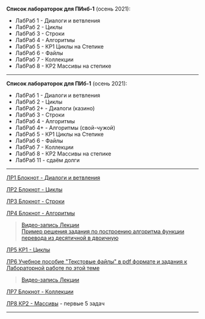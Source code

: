 **Список лабораторок для ПИнб-1** (осень 2021):  

- ЛабРаб 1 - Диалоги и ветвления  
- ЛабРаб 2 - Циклы  
- ЛабРаб 3 - Строки  
- ЛабРаб 4 - Алгоритмы  
- ЛабРаб 5 - КР1 Циклы на Степике  
- ЛабРаб 6 - Файлы  
- ЛабРаб 7 - Коллекции  
- ЛабРаб 8 - КР2 Массивы на степике  

---  

**Список лабораторок для ПИб-1** (осень 2021):  

- ЛабРаб 1  - Диалоги и ветвления  
- ЛабРаб 2  - Циклы  
- ЛабРаб 2+ - Диалоги (казино)  
- ЛабРаб 3  - Строки  
- ЛабРаб 4  - Алгоритмы  
- ЛабРаб 4+ - Алгоритмы (свой-чужой)  
- ЛабРаб 5  - КР1 Циклы на Степике  
- ЛабРаб 6  - Файлы  
- ЛабРаб 7  - Коллекции  
- ЛабРаб 8  - КР2 Массивы на степике  
- ЛабРаб 11 - сдаём долги  

---  

[ЛР1 Блокнот - Диалоги и ветвления](https://colab.research.google.com/drive/1Lt59yQHjRePtOk7ZTOgK4tsLhvOJQvzc?usp=sharing)  

[ЛР2 Блокнот - Циклы](https://colab.research.google.com/drive/1GnrKg3Ph7AnnCq65URFJwSobHoOzAVd-?usp=sharing)  

[ЛР3 Блокнот - Строки](https://colab.research.google.com/drive/1gsx4upXs4kgtH_4ZeeeR09z_fVxJexq-?usp=sharing)  

[ЛР4 Блокнот - Алгоритмы](https://colab.research.google.com/drive/1rULbhDdA8tGw8URS2O20--y1YqSeQjZa?usp=sharing)  
> [Видео-запись Лекции](https://bbb6.psaa.ru/playback/presentation/2.3/5923e2ed02a74e7b4d531d5d9ea23446bfaca0d7-1635143960416)  
> [Пример решения задания по построению алгоритма функции перевода из десятичной в двоичную](https://drive.google.com/file/d/1uDDvDaY-x4-i0TAUyipUkgOT4D7R_zgV/view?usp=sharing)  

[ЛР5 КР1 - Циклы](https://stepik.org/lesson/413506/step/3?unit=402997)  

[ЛР6 Учебное пособие "Текстовые файлы" в pdf формате и задания к Лабораторной работе по этой теме](https://github.com/permCoding/algopro21/blob/main/part1/Lections/lection-07-08-%D1%84%D0%B0%D0%B9%D0%BB%D1%8B/lection_files/PythonJunior_2021_files.pdf)  
> [Видео-запись Лекции](https://bbb6.psaa.ru/playback/presentation/2.3/5923e2ed02a74e7b4d531d5d9ea23446bfaca0d7-1636360681859)  

[ЛР7 Блокнот - Коллекции](https://colab.research.google.com/drive/1oBS1neHRZUzgXjRPLneUXmDB3zdjRpMq?usp=sharing)  

[ЛР8 КР2 - Массивы](https://stepik.org/lesson/416145/step/1?unit=405659) - первые 5 задач  

---  
